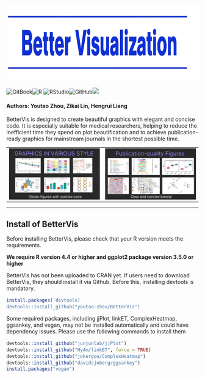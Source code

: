 <p align="center">
  <img src="https://raw.githubusercontent.com/youtao-zhou/BetterVis_Helper/main/Figure/Github_Page_Logo1.png" width="800" height="200"/>
</p>

![GitBook](https://img.shields.io/badge/GitBook-%23000000.svg?style=for-the-badge&logo=gitbook&logoColor=white)![R](https://img.shields.io/badge/r-%23276DC3.svg?style=for-the-badge&logo=r&logoColor=white)	![RStudio](https://img.shields.io/badge/RStudio-4285F4?style=for-the-badge&logo=rstudio&logoColor=white)![GitHub](https://img.shields.io/badge/github-%23121011.svg?style=for-the-badge&logo=github&logoColor=white)![](https://komarev.com/ghpvc/?username=your-github-username&style=for-the-badge&base=1000&abbreviated=true)


 #### Authors: Youtao Zhou, Zikai Lin, Hengrui Liang

BetterVis is designed to create beautiful graphics with elegant and concise code. It is especially suitable for medical researchers, helping to reduce the inefficient time they spend on plot beautification and to achieve publication-ready graphics for mainstream journals in the shortest possible time. 

<table>
  <tr>
    <td align="center" width="50%">
      <img src="https://raw.githubusercontent.com/youtao-zhou/BetterVis_Helper/main/Figure/Github_Page_Logo2.png" width="100%"/>
    </td>
    <td align="center" width="50%">
      <img src="https://raw.githubusercontent.com/youtao-zhou/BetterVis_Helper/main/Figure/Github_Page_Logo3.png" width="100%"/>
    </td>
  </tr>
</table>

<hr>

## Install of BetterVis

Before installing BetterVis, please check that your R version meets the requirements.

**We require R version 4.4 or higher and ggplot2 package version 3.5.0 or higher**



BetterVis has not been uploaded to CRAN yet. If users need to download BetterVis, they should install it via Github. Before this, installing devtools is mandatory.

```R
install.packages('devtools)
devtools::install_github("youtao-zhou/BetterVis")
```



Some required packages, including jjPlot, linkET, ComplexHeatmap, ggsankey, and vegan, may not be installed automatically and could have dependency issues. Please use the following commands to install them

```R
devtools::install_github("junjunlab/jjPlot")
devtools::install_github("Hy4m/linkET", force = TRUE)
devtools::install_github("jokergoo/ComplexHeatmap")
devtools::install_github("davidsjoberg/ggsankey")
install.packages("vegan")
```

